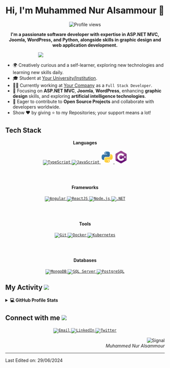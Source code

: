 <!-- Header -->
<h1 align="center">
  <!--
  <img src="https://github.com/oHTGo/oHTGo/blob/main/images/logo.svg" width="500">-->
  <br>
  Hi, I'm Muhammed Nur Alsammour 👋
</h1>

<!-- Counter -->
<p align="center">
  <img alt="Profile views" height="20px" src="https://hits.seeyoufarm.com/api/count/incr/badge.svg?url=https://github.com/MuhammedNurAlsammour&count_bg=%23579E91&title_bg=%23555555&icon=&icon_color=%23E7E7E7&title=Views&edge_flat=false">
</p>

<p align="center">
  <b>I'm a passionate software developer with expertise in ASP.NET MVC, Joomla, WordPress, and Python, alongside skills in graphic design and web application development.</b>
</p>

<img align='right' src="https://github.com/oHTGo/oHTGo/blob/main/images/coding.gif" width="400">
<br>

- 🌍 Creatively curious and a self-learner, exploring new technologies and learning new skills daily.
- 🎓 Student at [Your University/Institution](https://www.youruniversity.edu).
- 👨‍💻 Currently working at [Your Company](https://www.yourcompany.com) as a `Full Stack Developer`.
- 🌱 Focusing on **ASP.NET MVC**, **Joomla**, **WordPress**, enhancing **graphic design** skills, and exploring **artificial intelligence technologies**.
- 💬 Eager to contribute to **Open Source Projects** and collaborate with developers worldwide.
- Show ❤️ by giving ⭐ to my Repositories; your support means a lot!

<h2>Tech Stack</h2>

<p align="center">
  <b>Languages</b>
  <br>
  <br>
  <a href="https://www.typescriptlang.org" target="_blank">
    <code><img src="https://github.com/oHTGo/oHTGo/blob/main/images/typescript.svg" alt="TypeScript" height="40"/></code>
  </a>
  <a href="https://developer.mozilla.org/en-US/docs/Web/JavaScript" target="_blank">
    <code><img src="https://github.com/oHTGo/oHTGo/blob/main/images/javascript.svg" alt="JavaScript" height="40"/></code>
  </a>
  <a href="https://www.python.org" target="_blank">
    <code><img src="images/python-svgrepo-com.svg" alt="Python" height="40"/></code>
  </a>
  <a href="https://docs.microsoft.com/en-us/dotnet/csharp/" target="_blank">
    <code><img src="images/c-sharp.svg" alt="C#" height="40"/></code>
  </a>
</p>

<br>
<br>

<p align="center">
  <b>Frameworks</b>
  <br>
  <br>
  <a href="https://angular.io" target="_blank">
    <code><img src="https://github.com/oHTGo/oHTGo/blob/main/images/angular.svg" alt="Angular" height="40"/></code>
  </a>
  <a href="https://reactjs.org" target="_blank">
    <code><img src="https://github.com/oHTGo/oHTGo/blob/main/images/react.svg" alt="ReactJS" height="40"/></code>
  </a>
  <a href="https://nodejs.org" target="_blank">
    <code><img src="https://github.com/oHTGo/oHTGo/blob/main/images/node.svg" alt="Node.js" height="40"/></code>
  </a>
  <a href="https://dotnet.microsoft.com/apps/aspnet" target="_blank">
    <code><img src="https://github.com/oHTGo/oHTGo/blob/main/images/dotnet.svg" alt=".NET" height="40"/></code>
  </a>
</p>

<br>
<br>

<p align="center">
  <b>Tools</b>
  <br>
  <br>
  <a href="https://git-scm.com" target="_blank">
    <code><img src="https://github.com/oHTGo/oHTGo/blob/main/images/git.svg" alt="Git" height="40"/></code>
  </a>
  <a href="https://www.docker.com" target="_blank">
    <code><img src="https://github.com/oHTGo/oHTGo/blob/main/images/docker.svg" alt="Docker" height="40"/></code>
  </a>
  <a href="https://kubernetes.io" target="_blank">
    <code><img src="https://github.com/oHTGo/oHTGo/blob/main/images/kubernetes.svg" alt="Kubernetes" height="40"/></code>
  </a>
</p>

<br>
<br>

<p align="center">
  <b>Databases</b>
  <br>
  <br>
  <a href="https://www.mongodb.com" target="_blank">
    <code><img src="https://github.com/oHTGo/oHTGo/blob/main/images/mongodb.svg" alt="MongoDB" height="40"/></code>
  </a>
  <a href="https://www.microsoft.com/sql-server" target="_blank">
    <code><img src="https://github.com/oHTGo/oHTGo/blob/main/images/sqlserver.svg" alt="SQL Server" height="40"/></code>
  </a>
  <a href="https://www.postgresql.org" target="_blank">
    <code><img src="https://github.com/oHTGo/oHTGo/blob/main/images/postgresql.svg" alt="PostgreSQL" height="40"/></code>
  </a>
</p>

<!-- My Activity -->
<h2>My Activity <img src="https://github.com/oHTGo/oHTGo/blob/main/images/github-stats.gif" height="35px"></h2>
<details> 
  <summary><b>💻 GitHub Profile Stats</b></summary>
  <br>
  <p align="center">
    <img alt="Most used languages" src="https://github-readme-stats.vercel.app/api/top-langs/?username=MuhammedNurAlsammour&layout=compact&theme=dark" height="192px"/>
    <br>
    <img src="https://github-readme-stats.vercel.app/api?username=MuhammedNurAlsammour&show_icons=true&icon_color=ffffff&theme=dark" alt="Muhammed Nur Alsammour's Github Stats" height="192px"/>
    <br>
    <b>Note:</b> Top languages are metrics of the languages in my public repositories.
  </p>
</details>

<!-- Connection -->
<h2> Connect with me <img src="https://github.com/oHTGo/oHTGo/blob/main/images/handshake.gif" height="35px"></h2>
<p align="center">
  <a href="mailto:your.email@example.com" target="_blank">
    <code><img src="https://github.com/oHTGo/oHTGo/blob/main/images/email.svg" alt="Email" height="30" width="40"/></code>
  </a>
  <a href="https://www.linkedin.com/in/yourprofile" target="_blank">
    <code><img src="https://github.com/oHTGo/oHTGo/blob/main/images/linkedin.svg" alt="LinkedIn" height="30" width="40"/></code>
  </a>
  <a href="https://twitter.com/yourhandle" target="_blank">
    <code><img src="https://github.com/oHTGo/oHTGo/blob/main/images/twitter.svg" alt="Twitter" height="30" width="40"/></code>
  </a>
</p>

<!-- Signal -->
<p align="right">
  <img alt="Signal" height="25px" src="https://media.giphy.com/media/hlRzt8TxCNVcEZBt9w/giphy.gif">
  <br>
  <em>Muhammed Nur Alsammour</em>
</p>

---


Last Edited on: 29/06/2024
